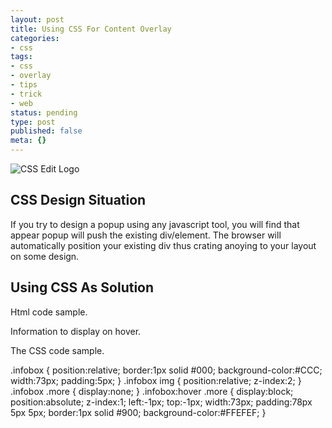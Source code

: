 ```yaml
---
layout: post
title: Using CSS For Content Overlay
categories:
- css
tags:
- css
- overlay
- tips
- trick
- web
status: pending
type: post
published: false
meta: {}
---
```

 ![CSS Edit Logo](http://standalonex.com/wp-content/uploads/2009/01/csseditlogo1.png "CSS Edit Logo")
## CSS Design Situation

If you try to design a popup using any javascript tool, you will find that appear popup will push the existing div/element. The browser will automatically position your existing div thus crating anoying to your layout on some design.

## Using CSS As Solution

Html code sample.

Information to display on hover.

The CSS code sample.

.infobox { position:relative; border:1px solid #000; background-color:#CCC; width:73px; padding:5px; } .infobox img { position:relative; z-index:2; } .infobox .more { display:none; } .infobox:hover .more { display:block; position:absolute; z-index:1; left:-1px; top:-1px; width:73px; padding:78px 5px 5px; border:1px solid #900; background-color:#FFEFEF; }

